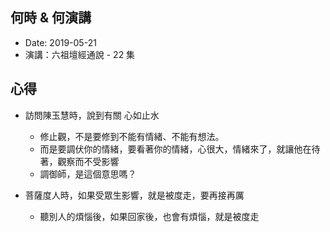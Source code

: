 ## 何時 & 何演講 
  * Date: 2019-05-21
  * 演講：六祖壇經通說 - 22 集 

## 心得
  * 訪問陳玉慧時，說到有關 心如止水
    * 修止觀，不是要修到不能有情緒、不能有想法。
    * 而是要調伏你的情緒，要看著你的情緒，心很大，情緒來了，就讓他在待著，觀察而不受影響
    * 調御師，是這個意思嗎？

  * 菩薩度人時，如果受眾生影響，就是被度走，要再接再厲
    * 聽別人的煩惱後，如果回家後，也會有煩惱，就是被度走
